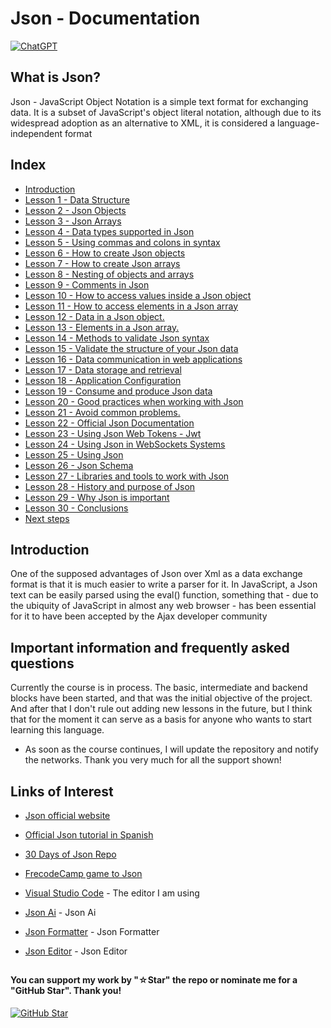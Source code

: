 # Json - Documentation

[![ChatGPT](https://img.shields.io/badge/ChatGPT-GPT--4-7CF178?style=for-the-badge&logo=openai&logoColor=white&labelColor=101010)](https://platform.openai.com)

## What is Json?

Json - JavaScript Object Notation is a simple text format for exchanging data. It is a subset of JavaScript's object literal notation, although due to its widespread adoption as an alternative to XML, it is considered a language-independent format

## Index

* [Introduction](https://youtu.be/Kp4Mvapo5kc)
* [Lesson 1 - Data Structure](https://youtu.be/Kp4Mvapo5kc?t=850)
* [Lesson 2 - Json Objects](https://youtu.be/Kp4Mvapo5kc?t=1518)
* [Lesson 3 - Json Arrays](https://youtu.be/Kp4Mvapo5kc?t=2938)
* [Lesson 4 - Data types supported in Json](https://youtu.be/Kp4Mvapo5kc?t=5665)
* [Lesson 5 - Using commas and colons in syntax](https://youtu.be/Kp4Mvapo5kc?t=8643)
* [Lesson 6 - How to create Json objects](https://youtu.be/Kp4Mvapo5kc?t=10872)
* [Lesson 7 - How to create Json arrays](https://youtu.be/Kp4Mvapo5kc?t=14711)
* [Lesson 8 - Nesting of objects and arrays](https://youtu.be/Kp4Mvapo5kc?t=16335)
* [Lesson 9 - Comments in Json](https://youtu.be/Kp4Mvapo5kc?t=18506)
* [Lesson 10 - How to access values inside a Json object](https://youtu.be/Kp4Mvapo5kc?t=21442)
* [Lesson 11 - How to access elements in a Json array](https://youtu.be/Kp4Mvapo5kc?t=23822)
* [Lesson 12 - Data in a Json object.](https://youtu.be/Kp4Mvapo5kc?t=26619)
* [Lesson 13 - Elements in a Json array.](https://youtu.be/Kp4Mvapo5kc?t=29327)
* [Lesson 14 - Methods to validate Json syntax](https://youtu.be/Kp4Mvapo5kc?t=32030)
* [Lesson 15 - Validate the structure of your Json data](https://youtu.be/Kp4Mvapo5kc?t=34583)
* [Lesson 16 - Data communication in web applications](https://youtu.be/TbcEqkabAWU?t=202)
* [Lesson 17 - Data storage and retrieval](https://youtu.be/TbcEqkabAWU?t=3239)
* [Lesson 18 - Application Configuration](https://youtu.be/TbcEqkabAWU?t=4142)
* [Lesson 19 - Consume and produce Json data](https://youtu.be/TbcEqkabAWU?t=9145)
* [Lesson 20 - Good practices when working with Json](https://youtu.be/TbcEqkabAWU?t=10172)
* [Lesson 21 - Avoid common problems.](https://youtu.be/TbcEqkabAWU?t=12721)
* [Lesson 22 - Official Json Documentation](https://youtu.be/TbcEqkabAWU?t=15524)
* [Lesson 23 - Using Json Web Tokens - Jwt](https://youtu.be/TbcEqkabAWU?t=19762)
* [Lesson 24 - Using Json in WebSockets Systems](https://youtu.be/TbcEqkabAWU?t=24010)
* [Lesson 25 - Using Json](https://youtu.be/Kp4Mvapo5kc?t=850)
* [Lesson 26 - Json Schema](https://youtu.be/Kp4Mvapo5kc?t=1518)
* [Lesson 27 - Libraries and tools to work with Json](https://youtu.be/Kp4Mvapo5kc?t=2938)
* [Lesson 28 - History and purpose of Json](https://youtu.be/Kp4Mvapo5kc?t=5665)
* [Lesson 29 - Why Json is important ](https://youtu.be/Kp4Mvapo5kc?t=8643)
* [Lesson 30 - Conclusions](https://youtu.be/Kp4Mvapo5kc?t=10872)
* [Next steps](https://youtu.be/Kp4Mvapo5kc?t=36390)

## Introduction

One of the supposed advantages of Json over Xml as a data exchange format is that it is much easier to write a parser for it. In JavaScript, a Json text can be easily parsed using the eval() function, something that - due to the ubiquity of JavaScript in almost any web browser - has been essential for it to have been accepted by the Ajax developer community

## Important information and frequently asked questions

Currently the course is in process. The basic, intermediate and backend blocks have been started, and that was the initial objective of the project. And after that I don't rule out adding new lessons in the future, but I think that for the moment it can serve as a basis for anyone who wants to start learning this language.

* As soon as the course continues, I will update the repository and notify the networks.
Thank you very much for all the support shown!

## Links of Interest

* [Json official website](https://www.json.org/json-en.html)

* [Official Json tutorial in Spanish](https://developer.mozilla.org/es/docs/Learn/JavaScript/Objects/JSON)

* [30 Days of Json Repo](https://github.com/json-path/JsonPath)

* [FrecodeCamp game to Json](https://www.freecodecamp.org/espanol/news/tag/json/)

* [Visual Studio Code](https://code.visualstudio.com/) - The editor I am using

* [Json Ai](https://www.jsondataai.com/) - Json Ai

* [Json Formatter](https://jsonformatter.curiousconcept.com/) - Json Formatter

* [Json Editor](https://jsoneditoronline.org/) - Json Editor

##

#### You can support my work by "☆Star" the repo or nominate me for a "GitHub Star". Thank you!

[![GitHub Star](https://img.shields.io/badge/GitHub-Nominar_a_star-yellow?style=for-the-badge&logo=github&logoColor=white&labelColor=101010)](https://stars.github.com/nominate/)
